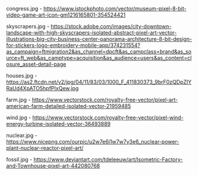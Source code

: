 congress.jpg - https://www.istockphoto.com/vector/museum-pixel-8-bit-video-game-art-icon-gm1216165801-354524421

skyscrapers.jpg  - https://stock.adobe.com/images/city-downtown-landscape-with-high-skyscrapers-isolated-abstract-pixel-art-vector-illustrations-big-city-business-center-panorama-architecture-8-bit-design-for-stickers-logo-embroidery-mobile-app/374231554?as_campaign=ftmigration2&as_channel=dpcft&as_campclass=brand&as_source=ft_web&as_camptype=acquisition&as_audience=users&as_content=closure_asset-detail-page

houses.jpg - https://as2.ftcdn.net/v2/jpg/04/11/83/03/1000_F_411830373_9brF0zQDpZIYRaUd4XpATO5hpfPIxQew.jpg

farm.jpg - https://www.vectorstock.com/royalty-free-vector/pixel-art-american-farm-detailed-isolated-vector-21959485

wind.jpg - https://www.vectorstock.com/royalty-free-vector/pixel-wind-energy-turbine-isolated-vector-36493889

nuclear.jpg - https://www.nicepng.com/ourpic/u2w7e6i1w7w7y3e6_nuclear-power-plant-nuclear-reactor-pixel-art/

fossil.jpg - https://www.deviantart.com/tdeleeuw/art/Isometric-Factory-and-Townhouse-pixel-art-442080768

